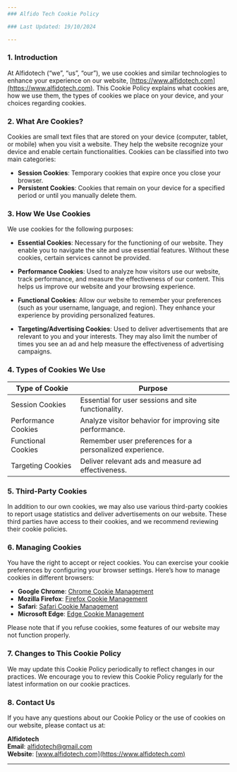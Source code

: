 ```yaml
---
### Alfido Tech Cookie Policy

### Last Updated: 19/10/2024

---
```


### 1. Introduction

At Alfidotech (“we”, “us”, “our”), we use cookies and similar technologies to enhance your experience on our website, [https://www.alfidotech.com](https://www.alfidotech.com). This Cookie Policy explains what cookies are, how we use them, the types of cookies we place on your device, and your choices regarding cookies.

### 2. What Are Cookies?

Cookies are small text files that are stored on your device (computer, tablet, or mobile) when you visit a website. They help the website recognize your device and enable certain functionalities. Cookies can be classified into two main categories:

- **Session Cookies**: Temporary cookies that expire once you close your browser.
- **Persistent Cookies**: Cookies that remain on your device for a specified period or until you manually delete them.

### 3. How We Use Cookies

We use cookies for the following purposes:

- **Essential Cookies**: Necessary for the functioning of our website. They enable you to navigate the site and use essential features. Without these cookies, certain services cannot be provided.
  
- **Performance Cookies**: Used to analyze how visitors use our website, track performance, and measure the effectiveness of our content. This helps us improve our website and your browsing experience.

- **Functional Cookies**: Allow our website to remember your preferences (such as your username, language, and region). They enhance your experience by providing personalized features.

- **Targeting/Advertising Cookies**: Used to deliver advertisements that are relevant to you and your interests. They may also limit the number of times you see an ad and help measure the effectiveness of advertising campaigns.

### 4. Types of Cookies We Use

| Type of Cookie        | Purpose                                               |
|-----------------------|-------------------------------------------------------|
| Session Cookies       | Essential for user sessions and site functionality.   |
| Performance Cookies   | Analyze visitor behavior for improving site performance.|
| Functional Cookies    | Remember user preferences for a personalized experience. |
| Targeting Cookies     | Deliver relevant ads and measure ad effectiveness.    |

### 5. Third-Party Cookies

In addition to our own cookies, we may also use various third-party cookies to report usage statistics and deliver advertisements on our website. These third parties have access to their cookies, and we recommend reviewing their cookie policies.

### 6. Managing Cookies

You have the right to accept or reject cookies. You can exercise your cookie preferences by configuring your browser settings. Here’s how to manage cookies in different browsers:

- **Google Chrome**: [Chrome Cookie Management](https://support.google.com/accounts/answer/95647?hl=en)
- **Mozilla Firefox**: [Firefox Cookie Management](https://support.mozilla.org/en-US/kb/Delete-cookies-from-website)
- **Safari**: [Safari Cookie Management](https://support.apple.com/en-us/HT201265)
- **Microsoft Edge**: [Edge Cookie Management](https://support.microsoft.com/en-us/help/4468242)

Please note that if you refuse cookies, some features of our website may not function properly.

### 7. Changes to This Cookie Policy

We may update this Cookie Policy periodically to reflect changes in our practices. We encourage you to review this Cookie Policy regularly for the latest information on our cookie practices.

### 8. Contact Us

If you have any questions about our Cookie Policy or the use of cookies on our website, please contact us at:

**Alfidotech**  
**Email**: alfidotech@gmail.com  
**Website**: [www.alfidotech.com](https://www.alfidotech.com)

---
